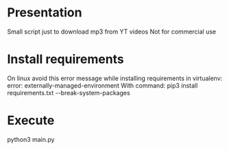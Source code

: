 # Presentation
Small script just to download mp3 from YT videos
Not for commercial use
# Install requirements
On linux avoid this error message while installing requirements in virtualenv:
error: externally-managed-environment
With command:
pip3 install requirements.txt --break-system-packages
# Execute
python3 main.py
